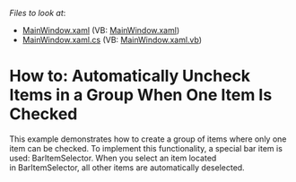 <!-- default file list -->
*Files to look at*:

* [MainWindow.xaml](./CS/WpfApplication302/MainWindow.xaml) (VB: [MainWindow.xaml](./VB/WpfApplication302/MainWindow.xaml))
* [MainWindow.xaml.cs](./CS/WpfApplication302/MainWindow.xaml.cs) (VB: [MainWindow.xaml.vb](./VB/WpfApplication302/MainWindow.xaml.vb))
<!-- default file list end -->
# How to: Automatically Uncheck Items in a Group When One Item Is Checked


This example demonstrates how to create a group of items where only one item can be checked. To implement this functionality, a special bar item is used: BarItemSelector. When you select an item located in BarItemSelector, all other items are automatically deselected.

<br/>


